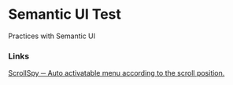 # Semantic UI Test
Practices with Semantic UI

### Links
[ScrollSpy ─  Auto activatable menu according to the scroll position.](https://anayarojo.github.io/semantic-ui-test/scrollspy.html)
